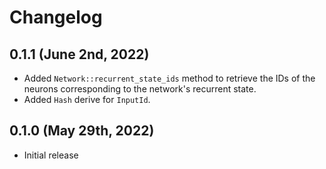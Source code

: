 # Changelog

## 0.1.1 (June 2nd, 2022)

- Added `Network::recurrent_state_ids` method to retrieve the IDs of the neurons corresponding to the network's recurrent state.
- Added `Hash` derive for `InputId`.


## 0.1.0 (May 29th, 2022)

- Initial release
